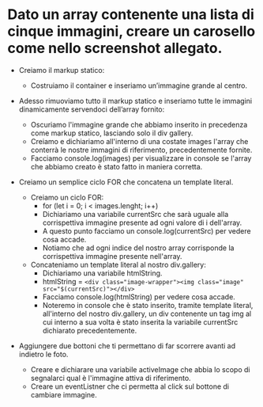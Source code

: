 # Dato un array contenente una lista di cinque immagini, creare un carosello come nello screenshot allegato.

- Creiamo il markup statico:
   - Costruiamo il container e inseriamo un’immagine grande al centro.

- Adesso rimuoviamo tutto il markup statico e inseriamo tutte le immagini dinamicamente servendoci dell’array fornito:
  - Oscuriamo l'immagine grande che abbiamo inserito in precedenza come markup statico, lasciando solo il div gallery.
  - Creiamo e dichiariamo all'interno di una costate images l'array che conterrà le nostre immagini di riferimento, precedentemente fornite.
  - Facciamo console.log(images) per visualizzare in console se l'array che abbiamo creato è stato fatto in maniera corretta.

- Creiamo un semplice ciclo FOR che concatena un template literal.
  - Creiamo un ciclo FOR:
     - for (let i = 0; i < images.lenght; i++)
     - Dichiariamo una variabile currentSrc che sarà uguale alla corrispettiva immagine presente ad ogni valore di i dell'array.
     - A questo punto facciamo un console.log(currentSrc) per vedere cosa accade.
     - Notiamo che ad ogni indice del nostro array corrisponde la corrispettiva immagine presente nell'array.
  - Concateniamo un template literal al nostro div.gallery:
    - Dichiariamo una variabile htmlString.
    - htmlString = `<div class="image-wrapper"><img class="image" src="$(currentSrc)"></div>`
    - Facciamo console.log(htmlString) per vedere cosa accade.
    - Noteremo in console che è stato inserito, tramite template literal, all'interno del nostro div.gallery, un div contenente un tag img al cui interno a sua volta è stato inserita la variabile currentSrc dichiarato precedentemente.

- Aggiungere due bottoni che ti permettano di far scorrere avanti ad indietro le foto.
  - Creare e dichiarare una variabile activeImage che abbia lo scopo di segnalarci qual è l'immagine attiva di riferimento.
  - Creare un eventListner che ci permetta al click sul bottone di cambiare immagine.